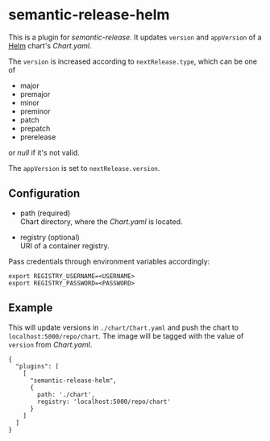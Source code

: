 # semantic-release-helm

This is a plugin for _semantic-release_.
It updates `version` and `appVersion` of a [Helm](https://helm.sh/) chart's _Chart.yaml_. 

The `version` is increased according to `nextRelease.type`,
which can be one of

- major
- premajor
- minor
- preminor
- patch
- prepatch
- prerelease

or _null_ if it's not valid.

The `appVersion` is set to `nextRelease.version`.

## Configuration

- path (required)  
Chart directory, where the _Chart.yaml_ is located.

- registry (optional)  
URI of a container registry.

Pass credentials through environment variables accordingly:

```
export REGISTRY_USERNAME=<USERNAME>
export REGISTRY_PASSWORD=<PASSWORD>
```

## Example

This will update versions in `./chart/Chart.yaml`
and push the chart to `localhost:5000/repo/chart`.
The image will be tagged with the value of `version` from _Chart.yaml_.

```
{
  "plugins": [
    [
      "semantic-release-helm",
      {
        path: './chart',
        registry: 'localhost:5000/repo/chart'
      }
    ]
  ]
}
```
